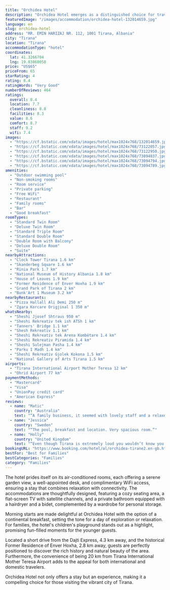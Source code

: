 ```yaml
---
title: "Orchidea Hotel"
description: "Orchidea Hotel emerges as a distinguished choice for travelers seeking a blend of comfort and convenience in Tirana."
featuredImage: "/images/accommodation/orchidea-hotel-132014659.jpg"
language: en
slug: orchidea-hotel
address: "RR. EMIN HARIZAJ NR. 112, 1001 Tirana, Albania"
city: "Tirana"
location: "Tirana"
accommodationType: "hotel"
coordinates:
  lat: 41.3266704
  lng: 19.83860058
price: "US$65"
priceFrom: 65
starRating: 4
rating: 8.4
ratingWords: "Very Good"
numberOfReviews: 464
ratings:
  overall: 8.4
  location: 7.7
  cleanliness: 8.8
  facilities: 8.3
  value: 8.6
  comfort: 8.7
  staff: 9.2
  wifi: 7.4
images:
  - "https://cf.bstatic.com/xdata/images/hotel/max1024x768/132014659.jpg?k=b2662daa9347dd79444d82efd08c052ff132cb0c1a9fea2cade671a12606b1e8&o=&hp=1"
  - "https://cf.bstatic.com/xdata/images/hotel/max1024x768/73122057.jpg?k=f2eebe8d1704dc3262dfa0af22d596eda0ed0549b719746f50a893d544e82bba&o=&hp=1"
  - "https://cf.bstatic.com/xdata/images/hotel/max1024x768/73122950.jpg?k=14720287f7aff3de921c00bf73ed5f60f7aabd8a920ca2a49140b5c472e3d7ee&o=&hp=1"
  - "https://cf.bstatic.com/xdata/images/hotel/max1024x768/73094837.jpg?k=b8e531cf99b848db60cc0752655fd69746b78028de6254fb1492aaa59f9c4e9d&o=&hp=1"
  - "https://cf.bstatic.com/xdata/images/hotel/max1024x768/73094794.jpg?k=d075d53a09041a80c152dac172c1fcff497598f4db6815540e5d7f9fd4880b4f&o=&hp=1"
  - "https://cf.bstatic.com/xdata/images/hotel/max1024x768/73094789.jpg?k=05cd02da7744c66916090daf5fd0dfa7f0b153b0398b777b3d5c00fbbba05884&o=&hp=1"
amenities:
  - "Outdoor swimming pool"
  - "Non-smoking rooms"
  - "Room service"
  - "Private parking"
  - "Free WiFi"
  - "Restaurant"
  - "Family rooms"
  - "Bar"
  - "Good breakfast"
roomTypes:
  - "Standard Twin Room"
  - "Deluxe Twin Room"
  - "Standard Triple Room"
  - "Standard Double Room"
  - "Double Room with Balcony"
  - "Deluxe Double Room"
  - "Suite"
nearbyAttractions:
  - "Clock Tower Tirana 1.6 km"
  - "Skanderbeg Square 1.6 km"
  - "Rinia Park 1.7 km"
  - "National Museum of History Albania 1.8 km"
  - "House of Leaves 1.9 km"
  - "Former Residence of Enver Hoxha 1.9 km"
  - "Grand Park of Tirana 2 km"
  - "Bunk'Art 1 Museum 3.2 km"
nearbyRestaurants:
  - "Pizza Hallall Ali Demi 250 m"
  - "Zgara Korcare Origjinal 1 350 m"
whatsNearby:
  - "Sheshi Jjosef Shtraus 950 m"
  - "Sheshi Rekreativ tek ish ATSh 1 km"
  - "Tanners' Bridge 1.1 km"
  - "Shesh Rekreativ 1.1 km"
  - "Sheshi Rekreativ tek Arena Kombëtare 1.4 km"
  - "Sheshi Rekreativ Piramida 1.4 km"
  - "Sheshi Sulejman Pasha 1.4 km"
  - "Parku I Madh 1.4 km"
  - "Sheshi Rekreativ Gjolek Kokona 1.5 km"
  - "National Gallery of Arts Tirana 1.5 km"
airports:
  - "Tirana International Airport Mother Teresa 12 km"
  - "Ohrid Airport 77 km"
paymentMethods:
  - "Mastercard"
  - "Visa"
  - "UnionPay credit card"
  - "American Express"
reviews:
  - name: "Matic"
    country: "Australia"
    text: "“A family business, it seemed with lovely staff and a relaxed atmosphere. Biggest and nicest room ever...”"
  - name: "Jessica"
    country: "Sweden"
    text: "“The pool, breakfast and location. Very spacious room.”"
  - name: "Holly"
    country: "United Kingdom"
    text: "“Even though Tirana is extremely loud you wouldn’t know you were in the city here as it was quiet and peaceful. The staff were very friendly and welcoming and the pool was a great place to chill out and relax. Great value for money and I am already...”"
bookingURL: "https://www.booking.com/hotel/al/orchidea-tirane2.en-gb.html?aid=8035640"
bestFor: "Best for Families"
bestCategories: "Families"
category: "Families"
---
```


The hotel prides itself on its air-conditioned rooms, each offering a serene garden view, a well-appointed desk, and complimentary WiFi access, ensuring a stay that combines relaxation with connectivity. The accommodations are thoughtfully designed, featuring a cozy seating area, a flat-screen TV with satellite channels, and a private bathroom equipped with a hairdryer and a bidet, complemented by a wardrobe for personal storage.

Morning starts are made delightful at Orchidea Hotel with the option of a continental breakfast, setting the tone for a day of exploration or relaxation. For families, the hotel's children's playground stands out as a highlight, promising fun-filled moments for the younger guests.

Located a short drive from the Dajti Express, 4.3 km away, and the historical Former Residence of Enver Hoxha, 2.8 km away, guests are perfectly positioned to discover the rich history and natural beauty of the area. Furthermore, the convenience of being 20 km from Tirana International Mother Teresa Airport adds to the appeal for both international and domestic travelers.

Orchidea Hotel not only offers a stay but an experience, making it a compelling choice for those visiting the vibrant city of Tirana.